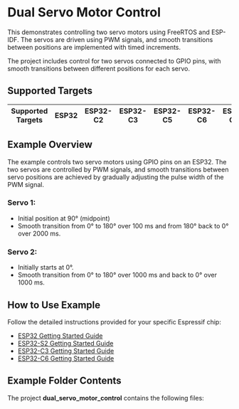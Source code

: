# Dual Servo Motor Control

This demonstrates controlling two servo motors using FreeRTOS and ESP-IDF. The servos are driven using PWM signals, and smooth transitions between positions are implemented with timed increments.

The project includes control for two servos connected to GPIO pins, with smooth transitions between different positions for each servo.

## Supported Targets

| Supported Targets | ESP32 | ESP32-C2 | ESP32-C3 | ESP32-C5 | ESP32-C6 | ESP32-C61 | ESP32-H2 | ESP32-P4 | ESP32-S2 | ESP32-S3 | Linux |
| ----------------- | ----- | -------- | -------- | -------- | -------- | --------- | -------- | -------- | -------- | -------- | ----- |

## Example Overview

The example controls two servo motors using GPIO pins on an ESP32. The two servos are controlled by PWM signals, and smooth transitions between servo positions are achieved by gradually adjusting the pulse width of the PWM signal.

### Servo 1:

- Initial position at 90° (midpoint)
- Smooth transition from 0° to 180° over 100 ms and from 180° back to 0° over 2000 ms.

### Servo 2:

- Initially starts at 0°.
- Smooth transition from 0° to 180° over 1000 ms and back to 0° over 1000 ms.

## How to Use Example

Follow the detailed instructions provided for your specific Espressif chip:

- [ESP32 Getting Started Guide](https://docs.espressif.com/projects/esp-idf/en/stable/get-started/index.html)
- [ESP32-S2 Getting Started Guide](https://docs.espressif.com/projects/esp-idf/en/latest/esp32s2/get-started/index.html)
- [ESP32-C3 Getting Started Guide](https://docs.espressif.com/projects/esp-idf/en/latest/esp32c3/get-started/index.html)
- [ESP32-C6 Getting Started Guide](https://docs.espressif.com/projects/esp-idf/en/latest/esp32c6/get-started/index.html)

## Example Folder Contents

The project **dual_servo_motor_control** contains the following files:
